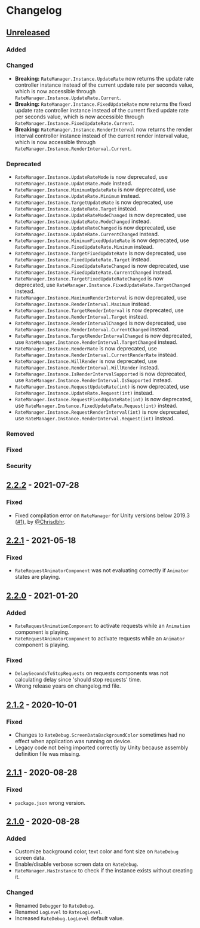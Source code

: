 # Changelog

## [Unreleased]
### Added
### Changed
- **Breaking:** `RateManager.Instance.UpdateRate` now returns the update rate controller instance instead of the current update rate per seconds value, which is now accessible through `RateManager.Instance.UpdateRate.Current`.
- **Breaking:** `RateManager.Instance.FixedUpdateRate` now returns the fixed update rate controller instance instead of the current fixed update rate per seconds value, which is now accessible through `RateManager.Instance.FixedUpdateRate.Current`.
- **Breaking:** `RateManager.Instance.RenderInterval` now returns the render interval controller instance instead of the current render interval value, which is now accessible through `RateManager.Instance.RenderInterval.Current`.
### Deprecated
- `RateManager.Instance.UpdateRateMode` is now deprecated, use `RateManager.Instance.UpdateRate.Mode` instead.
- `RateManager.Instance.MinimumUpdateRate` is now deprecated, use `RateManager.Instance.UpdateRate.Minimum` instead.
- `RateManager.Instance.TargetUpdateRate` is now deprecated, use `RateManager.Instance.UpdateRate.Target` instead.
- `RateManager.Instance.UpdateRateModeChanged` is now deprecated, use `RateManager.Instance.UpdateRate.ModeChanged` instead.
- `RateManager.Instance.UpdateRateChanged` is now deprecated, use `RateManager.Instance.UpdateRate.CurrentChanged` instead.
- `RateManager.Instance.MinimumFixedUpdateRate` is now deprecated, use `RateManager.Instance.FixedUpdateRate.Minimum` instead.
- `RateManager.Instance.TargetFixedUpdateRate` is now deprecated, use `RateManager.Instance.FixedUpdateRate.Target` instead.
- `RateManager.Instance.FixedUpdateRateChanged` is now deprecated, use `RateManager.Instance.FixedUpdateRate.CurrentChanged` instead.
- `RateManager.Instance.TargetFixedUpdateRateChanged` is now deprecated, use `RateManager.Instance.FixedUpdateRate.TargetChanged` instead.
- `RateManager.Instance.MaximumRenderInterval` is now deprecated, use `RateManager.Instance.RenderInterval.Maximum` instead.
- `RateManager.Instance.TargetRenderInterval` is now deprecated, use `RateManager.Instance.RenderInterval.Target` instead.
- `RateManager.Instance.RenderIntervalChanged` is now deprecated, use `RateManager.Instance.RenderInterval.CurrentChanged` instead.
- `RateManager.Instance.TargetRenderIntervalChanged` is now deprecated, use `RateManager.Instance.RenderInterval.TargetChanged` instead.
- `RateManager.Instance.RenderRate` is now deprecated, use `RateManager.Instance.RenderInterval.CurrentRenderRate` instead.
- `RateManager.Instance.WillRender` is now deprecated, use `RateManager.Instance.RenderInterval.WillRender` instead.
- `RateManager.Instance.IsRenderIntervalSupported` is now deprecated, use `RateManager.Instance.RenderInterval.IsSupported` instead.
- `RateManager.Instance.RequestUpdateRate(int)` is now deprecated, use `RateManager.Instance.UpdateRate.Request(int)` instead.
- `RateManager.Instance.RequestFixedUpdateRate(int)` is now deprecated, use `RateManager.Instance.FixedUpdateRate.Request(int)` instead.
- `RateManager.Instance.RequestRenderInterval(int)` is now deprecated, use `RateManager.Instance.RenderInterval.Request(int)` instead.
### Removed
### Fixed
### Security

## [2.2.2] - 2021-07-28
### Fixed
- Fixed compilation error on `RateManager` for Unity versions below 2019.3 ([#1](https://github.com/renanwolf/UniRate/pull/1)), by [@Chrisdbhr](https://github.com/Chrisdbhr).

## [2.2.1] - 2021-05-18
### Fixed
- `RateRequestAnimatorComponent` was not evaluating correctly if `Animator` states are playing.

## [2.2.0] - 2021-01-20
### Added
- `RateRequestAnimationComponent` to activate requests while an `Animation` component is playing.
- `RateRequestAnimatorComponent` to activate requests while an `Animator` component is playing.
### Fixed
- `DelaySecondsToStopRequests` on requests components was not calculating delay since 'should stop requests' time.
- Wrong release years on changelog.md file.

## [2.1.2] - 2020-10-01
### Fixed
- Changes to `RateDebug.ScreenDataBackgroundColor` sometimes had no effect when application was running on device.
- Legacy code not being imported correctly by Unity because assembly definition file was missing.

## [2.1.1] - 2020-08-28
### Fixed
- `package.json` wrong version.

## [2.1.0] - 2020-08-28
### Added
- Customize background color, text color and font size on `RateDebug` screen data.
- Enable/disable verbose screen data on `RateDebug`.
- `RateManager.HasInstance` to check if the instance exists without creating it.
### Changed
- Renamed `Debugger` to `RateDebug`.
- Renamed `LogLevel` to `RateLogLevel`.
- Increased `RateDebug.LogLevel` default value.

[Unreleased]: https://github.com/renanwolf/UniRate/compare/v2.2.2...HEAD
[2.2.2]: https://github.com/renanwolf/UniRate/releases/tag/v2.2.2
[2.2.1]: https://github.com/renanwolf/UniRate/releases/tag/v2.2.1
[2.2.0]: https://github.com/renanwolf/UniRate/releases/tag/v2.2.0
[2.1.2]: https://github.com/renanwolf/UniRate/releases/tag/v2.1.2
[2.1.1]: https://github.com/renanwolf/UniRate/releases/tag/v2.1.1
[2.1.0]: https://github.com/renanwolf/UniRate/releases/tag/v2.1.0